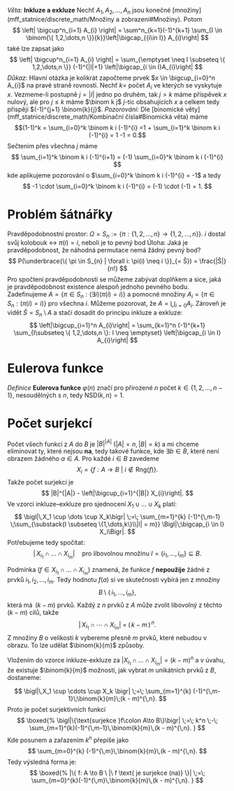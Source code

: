 *Věta:* **Inkluze a exkluze** Nechť $A_{1}, A_{2}, \dots, A_{n}$ jsou konečné [množiny](mff_statnice/discrete_math/Množiny a zobrazení#Množiny). Potom
$$
\left| \bigcup^n_{i=1} A_{i} \right| = \sum^n_{k=1}(-1)^{k+1} \sum_{I \in \binom{\{ 1,2,\dots,n \}}{k}}\left|\bigcap_{{i\in I}} A_{i}\right|
$$
také lze zapsat jako 
$$
\left| \bigcup^n_{i=1} A_{i} \right| = \sum_{\emptyset \neq I \subseteq \{ 1,2,\dots,n \}} (-1)^{|I|+1} \left|\bigcap_{i \in I}A_{i}\right|
$$
*Důkaz:* Hlavní otázka je kolikrát započteme prvek $x \in \bigcup_{i=0}^n A_{i}$ na pravé straně rovnosti.
Nechť $k =$ počet $A_{i}$ ve kterých se vyskytuje $x$. Vezmeme-li postupně $j = |I|$ jedno po druhém, tak $j> k$ máme příspěvek $x$ nulový, ale pro $j \leq k$ máme $\binom k j$ $j$-tic obsahujících $x$ a celkem tedy přispějí $(-1)^{j+1} \binom{k}{j}$. 
*Pozorování:* Dle [binomické věty](mff_statnice/discrete_math/Kombinační čísla#Binomická věta) máme $$(1-1)^k = \sum_{i=0}^k \binom k i (-1)^{i} =1 + \sum_{i=1}^k \binom k i (-1)^{i} = 1 -1 = 0.$$
Sečtením přes všechna $j$ máme 
$$
\sum_{i=1}^k \binom k i (-1)^{i+1} = (-1) \sum_{i=0}^k \binom k i (-1)^{i}
$$
kde aplikujeme pozorování o $\sum_{i=0}^k \binom k i (-1)^{i} = -1$ a tedy
$$
-1 \cdot \sum_{i=0}^k \binom k i (-1)^{i} = (-1) \cdot (-1) = 1.
$$
# Problém šátnářky
Pravděpodobnostní prostor: $\Omega = S_{n} := \{ \pi : \{ 1,2,\dots,n \} \to \{ 1,2,\dots,n \} \}$. 
$i$ dostal svůj kolobouk $\leftrightarrow$  $\pi(i)=i$, neboli je to pevný bod
Úloha: Jaká je pravděpodobnost, že náhodná permutace nemá žádný pevný bod?
$$
P(\underbrace{\{ \pi \in S_{n} | \forall i: \pi(i) \neq i \}}_{= Š}) = \frac{|Š|}{n!}
$$
Pro spočtení pravděpodobnosti se můžeme zabývat doplňkem a sice, jaká je pravděpodobnost existence alespoň jednoho pevného bodu.
Zadefinujeme $A = \{ \pi \in S_{n} : (\exists i)(\pi (i) = i) \}$ a pomocné množiny $A_{i} = \{ \pi \in S_{n} : (\pi (i) = i) \}$ pro všechna $i$. Můžeme pozorovat, že $A = \bigcup_{i=0} A_{i}$. Zároveň je vidět $Š = S_{n} \setminus A$ a stačí dosadit do principu inkluze a exkluze:
$$
\left|\bigcup_{i=1}^n A_{i}\right| = \sum_{k=1}^n (-1)^{k+1} \sum_{I\subseteq \{ 1,2,\dots,n \}: I \neq \emptyset} \left|\bigcap_{i \in I} A_{i}\right|
$$
# Eulerova funkce
*Definice* **Eulerova funkce** $\varphi(n)$ značí pro přirozené $n$ počet $k \in \{ 1,2,\dots, n-1 \}$, nesoudělných s $n$, tedy $\text{NSD}(k,n)=1$.

# Počet surjekcí
Počet všech funkcí z $A$ do $B$ je $|B|^{|A|}$ ($|A| = n, |B| = k$) a mi chceme eliminovat ty, které nejsou **na**, tedy takové funkce, kde $\exists b \in B$, které není obrazem žádného $a \in A$. Pro každé $i \in B$ zavedeme
$$
X_{i} = \{ f: A\to B \ | \  i \not\in \text{Rng}(f)\}.
$$
Takže počet surjekcí je
$$
|B|^{|A|} - \left|\bigcup_{i=1}^{|B|} X_{i}\right|.
$$
Ve vzorci inkluze–exkluze pro sjednocení $X_1 \cup \dots \cup X_k$ platí:
$$
  \bigl|\,X_1 \cup \dots \cup X_k\bigr|
  \;=\;
  \sum_{m=1}^{k} (-1)^{\,m-1}
  \;\sum_{\substack{I \subseteq \{1,\dots,k\}\\|I| = m}}
  \Bigl|\;\bigcap_{i \in I} X_i\Bigr|.
$$
Potřebujeme tedy spočítat:
$$
  \bigl|\,X_{i_1} \cap \dots \cap X_{i_m}\bigr|
  \quad\text{pro libovolnou množinu }I = \{i_1,\dots,i_m\}\subseteq B.
$$

Podmínka $\bigl(f \in X_{i_1} \cap \dots \cap X_{i_m}\bigr)$ znamená, že funkce $f$ **nepoužije** žádné z prvků $i_1, i_2, \dots, i_m$. Tedy hodnotu $f(a)$ si ve skutečnosti vybírá jen z množiny
  $$
    B \;\setminus\; \{\,i_1,\dots,i_m\},
  $$
  která má $\,(k - m)$ prvků. Každý z $n$ prvků z $A$ může zvolit libovolný z těchto $(k-m)$ cílů, takže
  $$
    \bigl|\,X_{i_1} \cap \cdots \cap X_{i_m}\bigr|
    \;=\;
    (\,k - m\,)^{\,n}.
  $$
Z množiny $B$ o velikosti $k$ vybereme přesně $m$ prvků, které nebudou v obrazu. To lze udělat $\binom{k}{m}$ způsoby.

Vložením do vzorce inkluze-exkluze za $\lvert X_{i_1}\cap \dots\cap X_{i_m}\rvert = (k-m)^n$ a v úvahu, že existuje $\binom{k}{m}$ možností, jak vybrat $m$ unikátních prvků z $B$, dostaneme:

$$
  \bigl|\,X_1 \cup \cdots \cup X_k \bigr|
  \;=\;
  \sum_{m=1}^{k} (-1)^{\,m-1}\;\binom{k}{m}\;(k - m)^{\,n}.
$$
Proto je počet surjektivních funkcí
$$
  \boxed{%
    \bigl|\{\text{surjekce }f\colon A\to B\}\bigr|
    \;=\;
    k^n
    \;-\;
    \sum_{m=1}^{k}(-1)^{\,m-1}\,\binom{k}{m}\,(k - m)^{\,n}.
  }
$$
Kde posunem a zařazením $k^n$ přepíše jako
$$
  \sum_{m=0}^{k} (-1)^{\,m}\,\binom{k}{m}\,(k - m)^{\,n}.
$$
Tedy výsledná forma je:
$$
  \boxed{%
    |\{ f: A \to B \  |\  f \text{ je surjekce (na)} \}|
    \;=\;
    \sum_{m=0}^{k}(-1)^{\,m}\,\binom{k}{m}\,(k - m)^{\,n}.
  }
$$